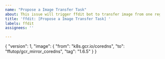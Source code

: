 ```yaml
---
name: "Propose a Image Transfer Task"
about: This issue will trigger ffdit bot to transfer image from one registry to another.
title: 'ffdit: [Propose a Image Transfer Task] '
labels: ffdit
assignees: ''

---
```

{
  "version": 1,
  "image": {
    "from": "k8s.gcr.io/coredns",
    "to": "ffutop/gcr_mirror_coredns",
    "tag": "1.6.5"
  }
}
